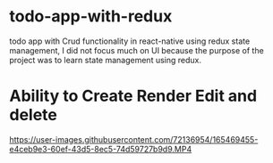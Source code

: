 # todo-app-with-redux
todo app with Crud functionality in react-native using redux state management, I did not focus much on UI because the purpose of the project was to learn state management using redux.

# Ability to Create Render Edit and delete 
https://user-images.githubusercontent.com/72136954/165469455-e4ceb9e3-60ef-43d5-8ec5-74d59727b9d9.MP4

